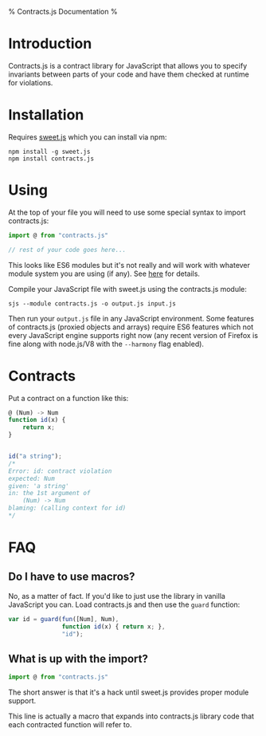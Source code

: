 % Contracts.js Documentation
%

# Introduction

Contracts.js is a contract library for JavaScript that allows you to
specify invariants between parts of your code and have them checked at
runtime for violations.

# Installation

Requires [sweet.js](http://sweetjs.org) which you can install via npm:

```
npm install -g sweet.js
npm install contracts.js
```

# Using

At the top of your file you will need to use some special syntax to
import contracts.js:

```js
import @ from "contracts.js"

// rest of your code goes here...
```

This looks like ES6 modules but it's not really and will work with
whatever module system you are using (if any). See
[here](#what-is-up-with-the-import) for details.

Compile your JavaScript file with sweet.js using the contracts.js module:

```
sjs --module contracts.js -o output.js input.js
```

Then run your `output.js` file in any JavaScript environment. Some
features of contracts.js (proxied objects and arrays) require ES6
features which not every JavaScript engine supports right now (any
recent version of Firefox is fine along with node.js/V8 with the
`--harmony` flag enabled).

# Contracts

Put a contract on a function like this:

```js
@ (Num) -> Num
function id(x) {
    return x;
}


id("a string");
/*
Error: id: contract violation
expected: Num
given: 'a string'
in: the 1st argument of
    (Num) -> Num
blaming: (calling context for id)
*/
```

# FAQ

## Do I have to use macros?

No, as a matter of fact. If you'd like to just use the library in
vanilla JavaScript you can. Load contracts.js and then use the `guard`
function:

```js
var id = guard(fun([Num], Num),
               function id(x) { return x; },
               "id");
```

## What is up with the import?

```js
import @ from "contracts.js"
```

The short answer is that it's a hack until sweet.js provides proper
module support.

This line is actually a macro that expands into contracts.js library
code that each contracted function will refer to.
